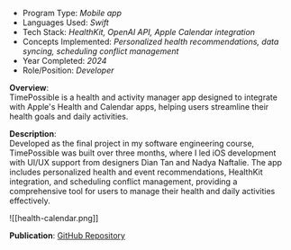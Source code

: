 - Program Type: _Mobile app_
- Languages Used: _Swift_
- Tech Stack: _HealthKit, OpenAI API, Apple Calendar integration_
- Concepts Implemented: _Personalized health recommendations, data syncing, scheduling conflict management_
- Year Completed: _2024_
- Role/Position: _Developer_

**Overview**:  
TimePossible is a health and activity manager app designed to integrate with Apple's Health and Calendar apps, helping users streamline their health goals and daily activities.

**Description**:  
Developed as the final project in my software engineering course, TimePossible was built over three months, where I led iOS development with UI/UX support from designers Dian Tan and Nadya Naftalie. The app includes personalized health and event recommendations, HealthKit integration, and scheduling conflict management, providing a comprehensive tool for users to manage their health and daily activities effectively.

![[health-calendar.png]]

**Publication**: [GitHub Repository](https://github.com/far1h/HealthCalendar)  